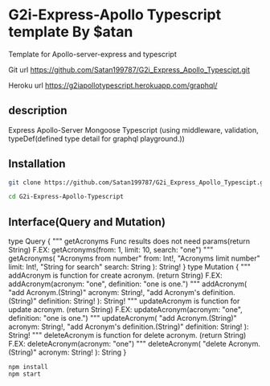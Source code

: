 # G2i-Express-Apollo Typescript template By $atan

Template for Apollo-server-express and typescript

Git url https://github.com/Satan199787/G2i_Express_Apollo_Typescipt.git

Heroku url https://g2iapollotypescript.herokuapp.com/graphql/

## description
Express Apollo-Server Mongoose Typescript (using middleware, validation, typeDef(defined type detail for graphql playground.))

## Installation
```bash
git clone https://github.com/Satan199787/G2i_Express_Apollo_Typescipt.git

cd G2i-Express-Apollo-Typescript
```
## Interface(Query and Mutation)
type Query {
    """
    getAcronyms Func results does not need params(return String)
    F.EX: getAcronyms(from: 1, limit: 10, search: "one")
    """
    getAcronyms(
      "Acronyms from number"
      from: Int!, 
      "Acronyms limit number"
      limit: Int!, 
      "String for search"
      search: String
    ): String!
}
type Mutation {
  """
  addAcronym is function for create acronym. (return String)
  F.EX: addAcronym(acronym: "one", definition: "one is one.")
  """
  addAcronym(
    "add Acronym.(String)"
    acronym: String!, 
    "add Acronym's definition.(String)"
    definition: String!
  ): String!
  """
  updateAcronym is function for update acronym. (return String)
  F.EX: updateAcronym(acronym: "one", definition: "one is one.")
  """
  updateAcronym(
    "add Acronym.(String)"
    acronym: String!, 
    "add Acronym's definition.(String)"
    definition: String!
  ): String!
  """
  deleteAcronym is function for delete acronym. (return String)
  F.EX: deleteAcronym(acronym: "one")
  """
  deleteAcronym(
    "delete Acronym.(String)"
    acronym: String!
  ): String
}

```node
npm install
npm start
```
